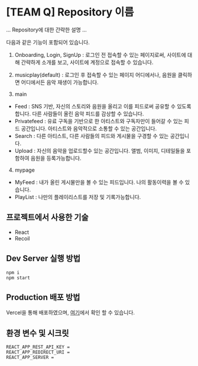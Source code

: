 # [TEAM Q] Repository 이름

... Repository에 대한 간략한 설명 ...

다음과 같은 기능이 포함되어 있습니다.
1. Onboarding, Login, SignUp : 로그인 전 접속할 수 있는 페이지로써, 사이트에 대해 간략하게 소개를 보고, 사이트에 계정으로 접속할 수 있습니다.

2. musicplay(default) : 로그인 후 접속할 수 있는 페이지 어디에서나, 음원을 클릭하면 어디에서든 음악 재생이 가능합니다.

3. main
  - Feed : SNS 기반, 자신의 스토리와 음원을 올리고 이를 피드로써 공유할 수 있도록 합니다. 다른 사람들이 올린 음악 피드를 감상할 수 있습니다. 
  - Privatefeed : 유료 구독을 기반으로 한 아티스트와 구독자만이 들어갈 수 있는 피드 공간입니다. 아티스트와 음악적으로 소통할 수 있는 공간입니다. 
  - Search : 다른 아티스트, 다른 사람들의 피드와 게시물을 구경할 수 있는 공간입니다.
  - Upload : 자신의 음악을 업로드할수 있는 공간입니다. 앨범, 이미지, 디테일들을 포함하여 음원을 등록가능합니다.

4. mypage
  - MyFeed : 내가 올린 게시물만을 볼 수 있는 피드입니다. 나의 활동이력을 볼 수 있습니다.
  - PlayList : 나만의 플레이리스트를 저장 및 기록가능합니다. 


## 프로젝트에서 사용한 기술

- React
- Recoil


## Dev Server 실행 방법

```
npm i
npm start
```


## Production 배포 방법

Vercel을 통해 배포하였으며,
[여기](https://q-team-frontend.vercel.app)에서 확인 할 수 있습니다.


## 환경 변수 및 시크릿

```
REACT_APP_REST_API_KEY =
REACT_APP_REDIRECT_URI =
REACT_APP_SERVER =
```
